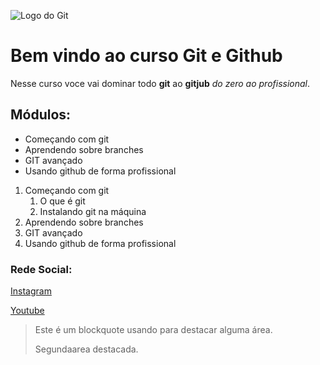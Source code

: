 ![Logo do Git](https://sujeitoprogramador.com/wp-content/uploads/2021/04/gitimage.png)

# Bem vindo ao curso Git e Github
Nesse curso voce vai dominar todo **git** ao **gitjub** _do zero ao profissional_.

## Módulos:
* Começando com git
* Aprendendo sobre branches
* GIT avançado
* Usando github de forma profissional

1. Começando com git
    1. O que é git
    2. Instalando git na máquina
2. Aprendendo sobre branches
3. GIT avançado
4. Usando github de forma profissional

### Rede Social:
[Instagram](https://instagram.com/instagram)

[Youtube](https://www.youtube.com/)

>Este é um blockquote usando para destacar alguma área.
>
> Segundaarea destacada.